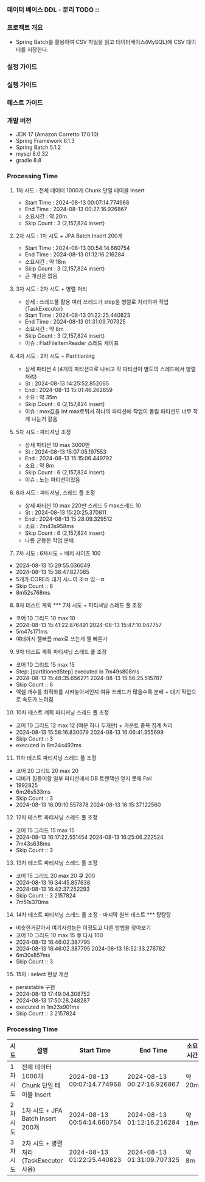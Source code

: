 ### 데이터 베이스 DDL - 분리 TODO :: 

### 프로젝트 개요
- Spring Batch를 활용하여 CSV 파일을 읽고 데이터베이스(MySQL)에 CSV 데이터를 저장한다.

### 설정 가이드 

### 실행 가이드

### 테스트 가이드 

### 개발 버전
- JDK 17 (Amazon Corretto 17.0.10)
- Spring Framework 6.1.3
- Spring Batch 5.1.2
- mysql 8.0.32
- gradle 8.8


### Processing Time
1. 1차 시도 : 전체 데이터 1000개 Chunk 단일 테이블 Insert
   - Start Time : 2024-08-13 00:07:14.774968
   - End Time : 2024-08-13 00:27:16.926867
   - 소요시간 : 약 20m
   - Skip Count : 3 (2,157,824 insert)
2. 2차 시도 : 1차 시도 + JPA Batch Insert 200개
   - Start Time : 2024-08-13 00:54:14.660754
   - End Time : 2024-08-13 01:12:16.216284
   - 소요시간 : 약 18m
   - Skip Count : 3 (2,157,824 insert)
   - 큰 개선은 없음
3. 3차 시도 : 2차 시도 + 병렬 처리
   - 상세 : 쓰레드풀 활용 여러 쓰레드가 step을 병렬로 처리하며 작업(TaskExecutor)
   - Start Time : 2024-08-13 01:22:25.440823
   - End Time : 2024-08-13 01:31:09.707325
   - 소요시간 : 약 8m
   - Skip Count : 3 (2,157,824 insert)
   - 이슈 : FlatFileItemReader 스레드 세이프
4. 4차 시도 : 2차 시도 + Partitioning
   - 상세 파티션 4 (4개의 파티션으로 나뉘고 각 파티션이 별도의 스레드에서 병렬 처리)
   - St : 2024-08-13 14:25:52.852065
   - End : 2024-08-13 15:01:46.262659
   - 소요 : 약 35m
   - Skip Count : 6 (2,157,824 insert)
   - 이슈 : max값을 Int max로둬서 하나의 파티션에 작업이 몰림  파티션도 너무 작게 나눈거 같음 
5. 5차 시도 : 파티셔닝 조정 
   - 상세 파티션 10 max 3000만
   - St : 2024-08-13 15:07:05.197553
   - End : 2024-08-13 15:15:06.449792
   - 소요 : 약 8m
   - Skip Count : 6 (2,157,824 insert)
   - 이슈 : 노는 파티션이있음 
6. 6차 시도 : 파티셔닝, 스레드 풀 조정
   - 상세 파티션 10 max 220만 스레드 5 max스레드 10
   - St : 2024-08-13 15:20:25.370811
   - End : 2024-08-13 15:28:09.329512
   - 소요 : 7m43s958ms
   - Skip Count : 6 (2,157,824 insert)
   - 나름 균등한 작업 분배 


7. 7차 시도 : 6차시도 + 배치 사이즈 100
- 2024-08-13 15:29:55.036049
- 2024-08-13 15:38:47.827065
- 5개가 CORE라 대기 시ㄴ이 조ㅁ 있ㅡㅁ
-    Skip Count :: 6
- 8m52s768ms

8. 8차 테스트 계획  *** 7차 시도 + 파티셔닝 스레드 풀 조정
- 코어 10 그리드 10 max 10
- 2024-08-13 15:41:22.876491	2024-08-13 15:47:10.047757
- 5m47s171ms
- 여태까지 젤빠름 max로 쓰는게 젤 빠른가

9. 9차 테스트 계획 파티셔닝 스레드 풀 조정
- 코어 10 그리드 15 max 15
- Step: [partitionedStep] executed in 7m49s808ms
- 2024-08-13 15:48:35.656271	2024-08-13 15:56:25.515787
- Skip Count :: 6
- 엑셀 개수를 최적화를 시켜놓아서인지 여유 쓰레드가 많을수록 분배 + 대기 작업으로 속도가 느려짐

10. 10차 테스트 계획 파티셔닝 스레드 풀 조정
- 코어 10 그리드 12 max 12 (여분 하나 두개만) + 카운트 중복 집계 처리
- 2024-08-13 15:58:16.830079	2024-08-13 16:06:41.355699
- Skip Count :: 3
- executed in 8m24s492ms

11. 11차 테스트 파티셔닝 스레드 풀 조정
- 코어 20 그리드 20 max 20
- 디비가 힘들어함 일부 파티션에서 DB 트랜잭션 얻지 못해 Fail
- 1992825
- 6m26s533ms
- Skip Count :: 3
- 2024-08-13 16:09:10.557878	2024-08-13 16:15:37.122560

12. 12차 테스트 파티셔닝 스레드 풀 조정
- 코어 15 그리드 15 max 15
- 2024-08-13 16:17:22.551454	2024-08-13 16:25:06.222524
- 7m43s638ms
- Skip Count :: 3

13. 13차 테스트 파티셔닝 스레드 풀 조정
- 코어 15 그리드 20 max 20 큐 200
- 2024-08-13 16:34:45.857638
- 2024-08-13 16:42:37.252293
- Skip Count :: 3 2157824
- 7m51s370ms

14. 14차 테스트 파티셔닝 스레드 풀 조정 - 마지막 원복 테스트  *** 탕탕탕

- 비슷한거같아서 여기서성능은 이정도고 다른 방법을 찾아보기
- 코어 10 그리드 10 max 15 큐 다시 100
- 2024-08-13 16:46:02.387795
- 2024-08-13 16:46:02.387795	2024-08-13 16:52:33.276782
- 6m30s857ms
- Skip Count :: 3

15. 15차 : select 현상 개선 
- persistable 구현
- 2024-08-13 17:49:04.308752
- 2024-08-13 17:50:28.248287
- executed in 1m23s901ms
- Skip Count :: 3 2157824



### Processing Time 
| 시도 | 설명 | Start Time | End Time | 소요시간 | Skip Count | 비고 |
|------|------|------------|----------|----------|------------|------|
| 1차 시도 | 전체 데이터 1000개 Chunk 단일 테이블 Insert | 2024-08-13 00:07:14.774968 | 2024-08-13 00:27:16.926867 | 약 20m | 3 (2,157,824 insert) | |
| 2차 시도 | 1차 시도 + JPA Batch Insert 200개 | 2024-08-13 00:54:14.660754 | 2024-08-13 01:12:16.216284 | 약 18m | 3 (2,157,824 insert) | 큰 개선은 없음 |
| 3차 시도 | 2차 시도 + 병렬 처리 (TaskExecutor 사용) | 2024-08-13 01:22:25.440823 | 2024-08-13 01:31:09.707325 | 약 8m | 3 (2,157,824 insert) | FlatFileItemReader 스레드 세이프 문제 |


